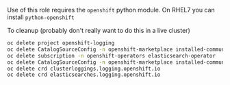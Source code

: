 
Use of this role requires the `openshift` python module. On RHEL7 you can install `python-openshift`

To cleanup (probably don't really want to do this in a live cluster)
```sh
oc delete project openshift-logging
oc delete CatalogSourceConfig -n openshift-marketplace installed-community-openshift-operators
oc delete subscription -n openshift-operators elasticsearch-operator
oc delete CatalogSourceConfig -n openshift-marketplace installed-community-openshift-logging
oc delete crd clusterloggings.logging.openshift.io
oc delete crd elasticsearches.logging.openshift.io
```
